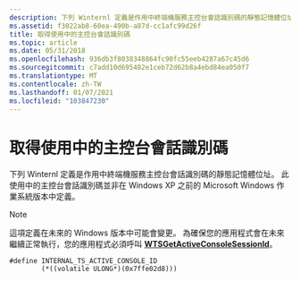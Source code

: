 ```yaml
---
description: 下列 Winternl 定義是作用中終端機服務主控台會話識別碼的靜態記憶體位址。 此使用中的主控台會話識別碼並非在 Windows XP 之前的 Microsoft Windows 作業系統版本中定義。
ms.assetid: f3022ab8-60ea-490b-a87d-cc1afc99d26f
title: 取得使用中的主控台會話識別碼
ms.topic: article
ms.date: 05/31/2018
ms.openlocfilehash: 936db3f8038348864fc90fc55eeb4287a67c45d6
ms.sourcegitcommit: c7add10d695482e1ceb72d62b8a4ebd84ea050f7
ms.translationtype: MT
ms.contentlocale: zh-TW
ms.lasthandoff: 01/07/2021
ms.locfileid: "103847230"
---
```

# <a name="getting-the-active-console-session-id"></a>取得使用中的主控台會話識別碼

下列 Winternl 定義是作用中終端機服務主控台會話識別碼的靜態記憶體位址。 此使用中的主控台會話識別碼並非在 Windows XP 之前的 Microsoft Windows 作業系統版本中定義。

> [!Note]  
> 這項定義在未來的 Windows 版本中可能會變更。 為確保您的應用程式會在未來繼續正常執行，您的應用程式必須呼叫 [**WTSGetActiveConsoleSessionId**](/windows/win32/api/winbase/nf-winbase-wtsgetactiveconsolesessionid)。

 

``` syntax
#define INTERNAL_TS_ACTIVE_CONSOLE_ID    
        (*((volatile ULONG*)(0x7ffe02d8)))
```

 

 
